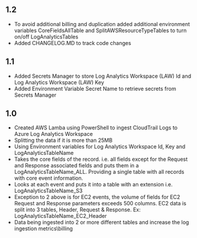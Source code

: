 ## 1.2
- To avoid additional billing and duplication added additional environment variables CoreFieldsAllTable and SplitAWSResourceTypeTables to turn on/off LogAnalyticsTables
- Added CHANGELOG.MD to track code changes

## 1.1
- Added Secrets Manager to store Log Analytics Workspace (LAW) Id and Log Analytics Workspace (LAW) Key
- Added Environment Variable Secret Name to retrieve secrets from Secrets Manager


## 1.0
- Created AWS Lamba using PowerShell to ingest CloudTrail Logs to Azure Log Analytics Workspace
- Splitting the data if it is more than 25MB
- Using Environment variables for Log Analytics Workspace Id, Key and LogAnalyticsTableName
- Takes the core fields of the record. i.e. all fields except for the Request and Response associated fields and puts them in a LogAnalyticsTableName_ALL. Providing a single table with all records with core event information.	
- Looks at each event and puts it into a table with an extension <AWSREsourceType> i.e. LogAnalyticsTableName_S3 
- Exception to 2 above is for EC2 events, the volume of fields for EC2 Request and Response parameters exceeds 500 columns. EC2 data is split into 3 tables, Header, Request & Response. 
  Ex: LogAnalyticsTableName_EC2_Header
- Data being ingested into 2 or more different tables and increase the log ingestion metrics\billing